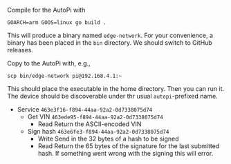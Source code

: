 Compile for the AutoPi with
```
GOARCH=arm GOOS=linux go build .
```
This will produce a binary named `edge-network`. For your convenience, a binary has been placed in the `bin` directory. We should switch to GitHub releases.

Copy to the AutoPi with, e.g.,
```
scp bin/edge-network pi@192.168.4.1:~
```
This should place the executable in the home directory. Then you can run it. The device should be discoverable under thr usual `autopi`-prefixed name.

* Service `463e3f16-f894-44aa-92a2-0d7338075d74`
  * Get VIN `463ede95-f894-44aa-92a2-0d7338075d74`
    * Read
      Return the ASCII-encoded VIN
  * Sign hash `463e6fe3-f894-44aa-92a2-0d7338075d74`
    * Write
      Send in the 32 bytes of a hash to be signed
    * Read
      Return the 65 bytes of the signature for the last submitted hash. If something went wrong with the signing this will error.
